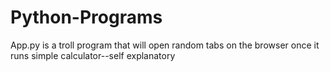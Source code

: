 # Python-Programs
App.py is a troll program that will open random tabs on the browser once it runs
simple calculator--self explanatory
